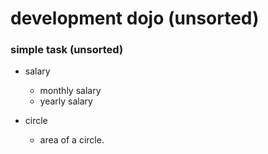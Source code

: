 
#     development dojo (unsorted)

### simple task (unsorted)

* salary
   * monthly salary
   * yearly salary

* circle
   * area of a circle.


